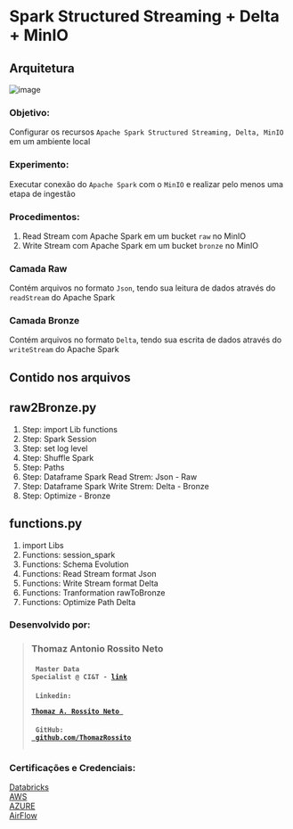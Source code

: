 # Spark Structured Streaming + Delta + MinIO

## Arquitetura 

![image](https://tarn-cert.s3.amazonaws.com/desafio/sparkStream_Delta_MinIO.png)

### Objetivo:
Configurar os recursos `Apache Spark Structured Streaming, Delta, MinIO` em um ambiente local

### Experimento:
Executar conexão do `Apache Spark` com o `MinIO` e realizar pelo menos uma etapa de ingestão

### Procedimentos:
1. Read Stream com Apache Spark em um bucket `raw` no MinIO 
2. Write Stream com Apache Spark em um bucket `bronze` no MinIO

### Camada Raw
Contém arquivos no formato `Json`, tendo sua leitura de dados através do `readStream` do Apache Spark

### Camada Bronze
Contém arquivos no formato `Delta`,  tendo sua escrita de dados através do `writeStream` do Apache Spark


## Contido nos arquivos 

## raw2Bronze.py

1. Step: import Lib functions
2. Step: Spark Session
3. Step: set log level
4. Step: Shuffle Spark
5. Step: Paths
6. Step: Dataframe Spark Read Strem: Json - Raw
7. Step: Dataframe Spark Write Strem: Delta - Bronze
8. Step: Optimize - Bronze


## functions.py

1. import Libs
2. Functions: session_spark
3. Functions: Schema Evolution
4. Functions: Read Stream format Json
5. Functions: Write Stream format Delta
6. Functions: Tranformation rawToBronze
7. Functions: Optimize Path Delta



### Desenvolvido por:

> ### Thomaz Antonio Rossito Neto 
> #### <code> Master Data Specialist @ CI&T - [link](https://ciandt.com/br/) </code> 
> #### <code> Linkedin: <a href="https://www.linkedin.com/in/thomaz-antonio-rossito-neto/"> Thomaz A. Rossito Neto </a> </code>
> #### <code> GitHub: <a href="https://github.com/ThomazRossito"> github.com/ThomazRossito </a> </code>


### Certificações e Credenciais:

[Databricks](https://credentials.databricks.com/profile/thomazantoniorossitoneto39867/wallet#gs.in4ak9) <br>
[AWS](https://www.credly.com/users/thomaz-antonio-rossito-neto/badges) <br>
[AZURE](https://www.credly.com/users/thomaz-antonio-rossito-neto/badges) <br>
[AirFlow](https://www.credly.com/users/thomaz-antonio-rossito-neto/badges) <br>